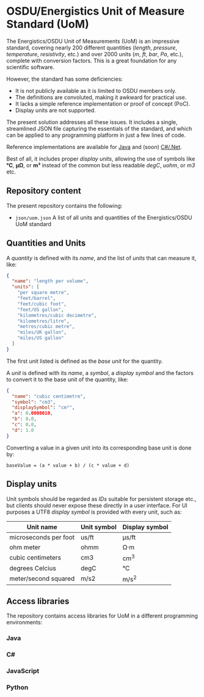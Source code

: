 # OSDU/Energistics Unit of Measure Standard (UoM)

The Energistics/OSDU Unit of Measurements (UoM) is an impressive standard,
covering nearly 200 different quantities (_length_, _pressure_, _temperature_, _resistivity_, etc.)
and over 2000 units (_m_, _ft_, _bar_, _Pa_, etc.), complete with conversion factors.
This is a great foundation for any scientific software.

However, the standard has some deficiencies:

* It is not publicly available as it is limited to OSDU members only.
* The definitions are convoluted, making it awkward for practical use.
* It lacks a simple reference implementation or proof of concept (PoC).
* Display units are not supported.

The present solution addresses all these issues.
It includes a single, streamlined JSON file capturing the essentials of the standard,
and which can be applied to any programming platform in just a few lines of code.

Reference implementations are available for
[Java](https://github.com/geosoft-as/juom)
and (soon)
[C#/.Net](https://github.com/geosoft-as/nuom).

Best of all, it includes proper _display units_, allowing the use of symbols like **°C**, **µΩ**, or **m³**
instead of the common but less readable _degC_, _uohm_, or _m3_ etc.



## Repository content

The present repository contains the following:

* `json/uom.json`   A list of all units and quantities of the Energistics/OSDU UoM standard



## Quantities and Units

A _quantity_ is defined with its _name_, and the list of _units_ that can measure it, like:

```JSON
{
  "name": "length per volume",
  "units": [
    "per square metre",
    "feet/barrel",
    "feet/cubic foot",
    "feet/US gallon",
    "kilometres/cubic decimetre",
    "kilometres/litre",
    "metres/cubic metre",
    "miles/UK gallon",
    "miles/US gallon"
  ]
}
```

The first unit listed is defined as the _base unit_ for the quantity.

A _unit_ is defined with its _name_, a _symbol_, a _display symbol_ and the factors to convert
it to the base unit of the quantity, like:

```JSON
{
  "name": "cubic centimetre",
  "symbol": "cm3",
  "displaySymbol": "cm³",
  "a": 0.0000010,
  "b": 0.0,
  "c": 0.0,
  "d": 1.0
}
```

Converting a value in a given unit into its corresponding base unit is done by:

```
baseValue = (a * value + b) / (c * value + d)
```


## Display units

Unit symbols should be regarded as _IDs_ suitable for persistent storage etc., but clients
should never expose these directly in a user interface. For UI purposes a UTF8 _display symbol_
is provided with every unit, such as:


| Unit name             | Unit symbol | Display symbol   |
|-----------------------|-------------|------------------|
| microseconds per foot | us/ft       | &#181;s/ft       |
| ohm meter             | ohmm        | &#8486;&middot;m |
| cubic centimeters     | cm3         | cm<sup>3</sup>   |
| degrees Celcius       | degC        | &deg;C           |
| meter/second squared  | m/s2        | m/s<sup>2</sup>  |



## Access libraries

The repository contains access libraries for UoM in a different programming environments:

### Java



### C#



### JavaScript



### Python